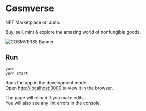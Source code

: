 # Cøsmverse

NFT Marketplace on Juno.

Buy, sell, mint & explore the amazing world of nonfungible goods.

![COSMVERSE Banner](https://user-images.githubusercontent.com/79812965/129720534-140349a2-e7cc-498d-88f6-f89414924951.png)


## Run

```
yarn
yarn start
```

Runs the app in the development mode.<br /> Open
[http://localhost:3000](http://localhost:3000) to view it in the browser.

The page will reload if you make edits.<br /> You will also see any lint errors
in the console.
